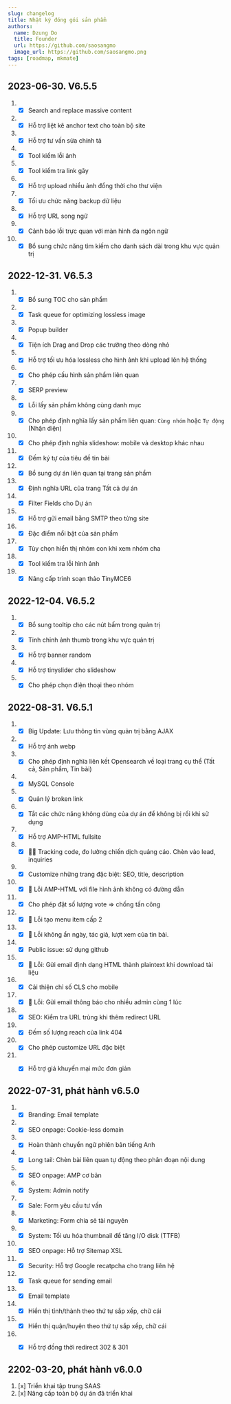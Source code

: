 ```yaml
---
slug: changelog
title: Nhật ký đóng gói sản phẩm
authors:
  name: Dzung Do
  title: Founder
  url: https://github.com/saosangmo
  image_url: https://github.com/saosangmo.png
tags: [roadmap, mkmate]
---
```

## 2023-06-30. V6.5.5
1. - [x] Search and replace massive content
2. - [x] Hỗ trợ liệt kê anchor text cho toàn bộ site
3. - [x] Hỗ trợ tư vấn sửa chính tả
4. - [x] Tool kiểm lỗi ảnh
5. - [x] Tool kiểm tra link gãy
6. - [x] Hỗ trợ upload nhiều ảnh đồng thời cho thư viện
7. - [x] Tối ưu chức năng backup dữ liệu
8. - [x] Hỗ trợ URL song ngữ
9. - [x] Cảnh báo lỗi trực quan với màn hình đa ngôn ngữ
10. - [x] Bổ sung chức năng tìm kiếm cho danh sách dài trong khu vực quản trị
   
## 2022-12-31. V6.5.3
1. - [x] Bổ sung TOC cho sản phẩm
2. - [x] Task queue for optimizing lossless image
3. - [x] Popup builder
4. - [x] Tiện ích Drag and Drop các trường theo dòng nhỏ
5. - [x] Hỗ trợ tối ưu hóa lossless cho hình ảnh khi upload lên hệ thống
6. - [x] Cho phép cấu hình sản phẩm liên quan
7. - [x] SERP preview
8. - [x] Lỗi lấy sản phẩm không cùng danh mục
9. - [x] Cho phép định nghĩa lấy sản phẩm liên quan: `Cùng nhóm` hoặc `Tự động` (Nhận diện)
10. - [x] Cho phép định nghĩa slideshow: mobile và desktop khác nhau
11. - [x] Đếm ký tự của tiêu đề tin bài
12. - [x] Bổ sung dự án liên quan tại trang sản phẩm
13. - [x] Định nghĩa URL của trang Tất cả dự án
14. - [x] Filter Fields cho Dự án
15. - [x] Hỗ trợ gửi email bằng SMTP theo từng site
16. - [x] Đặc điểm nổi bật của sản phẩm
17. - [x] Tùy chọn hiển thị nhóm con khi xem nhóm cha
18. - [x] Tool kiểm tra lỗi hình ảnh
19. - [x] Nâng cấp trình soạn thảo TinyMCE6

## 2022-12-04. V6.5.2
1. - [x] Bổ sung tooltip cho các nút bấm trong quản trị
2. - [x] Tinh chỉnh ảnh thumb trong khu vực quản trị
3. - [x] Hỗ trợ banner random
4. - [x] Hỗ trợ tinyslider cho slideshow
5. - [x] Cho phép chọn điện thoại theo nhóm

## 2022-08-31. V6.5.1
1. - [x] Big Update: Lưu thông tin vùng quản trị bằng AJAX
2. - [x] Hỗ trợ ảnh webp
3. - [x] Cho phép định nghĩa liên kết Opensearch về loại trang cụ thể (Tất cả, Sản phẩm, Tin bài)
4. - [x] MySQL Console
5. - [x] Quản lý broken link
6. - [x] Tắt các chức năng không dùng của dự án để không bị rối khi sử dụng
7. - [x] Hỗ trợ AMP-HTML fullsite
8. - [x] 🥷🏽 Tracking code, đo lường chiến dịch quảng cáo. Chèn vào lead, inquiries
9. - [x] Customize những trang đặc biệt: SEO, title, description
10. - [x] 🐞 Lỗi AMP-HTML với file hình ảnh không có đường dẫn
11. - [x] Cho phép đặt số lượng vote => chống tấn công
12. - [x] 🐞 Lỗi tạo menu item cấp 2
13. - [x] 🐞 Lỗi không ẩn ngày, tác giả, lượt xem của tin bài.
14. - [x] Public issue: sử dụng github
15. - [x] 🐞 Lỗi: Gửi email định dạng HTML thành plaintext khi download tài liệu
16. - [x] Cải thiện chỉ số CLS cho mobile
17. - [x] 🐞 Lỗi: Gửi email thông báo cho nhiều admin cùng 1 lúc
18. - [x] SEO: Kiểm tra URL trùng khi thêm redirect URL
19. - [x] Đếm số lượng reach của link 404
20. - [x] Cho phép customize URL đặc biệt
21. - [x] Hỗ trợ giá khuyến mại mức đơn giản


## 2022-07-31, phát hành v6.5.0
1. - [x] Branding: Email template
2. - [x] SEO onpage: Cookie-less domain
3. - [x] Hoàn thành chuyển ngữ phiên bản tiếng Anh
4. - [x] Long tail: Chèn bài liên quan tự động theo phân đoạn nội dung
5. - [x] SEO onpage: AMP cơ bản
6. - [x] System: Admin notify
7. - [x] Sale: Form yêu cầu tư vấn
8. - [x] Marketing: Form chia sẻ tài nguyên
9. - [x] System: Tối ưu hóa thumbnail để tăng I/O disk (TTFB)
10. - [x] SEO onpage: Hỗ trợ Sitemap XSL
11. - [x] Security: Hỗ trợ Google recatpcha cho trang liên hệ
12. - [x] Task queue for sending email
13. - [x] Email template
14. - [x] Hiển thị tỉnh/thành theo thứ tự sắp xếp, chữ cái
15. - [x] Hiển thị quận/huyện theo thứ tự sắp xếp, chữ cái
16. - [x] Hỗ trợ đồng thời redirect 302 & 301


## 2202-03-20, phát hành v6.0.0
1. [x] Triển khai tập trung SAAS
2. [x] Nâng cấp toàn bộ dự án đã triển khai
